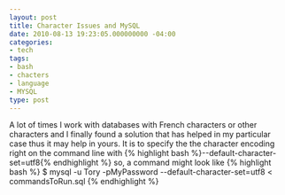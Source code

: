 ```yaml
---
layout: post
title: Character Issues and MySQL
date: 2010-08-13 19:23:05.000000000 -04:00
categories:
- tech
tags:
- bash
- chacters
- language
- MYSQL
type: post
---
```

A lot of times I work with databases with French characters or other characters and I finally found a solution that has helped in my particular case thus it may help in yours. It is to specify the the character encoding right on the command line with 
{% highlight bash %}--default-character-set=utf8{% endhighlight %}
so, a command might look like
{% highlight bash %} $ mysql -u Tory -pMyPassword --default-character-set=utf8 < commandsToRun.sql {% endhighlight %}
